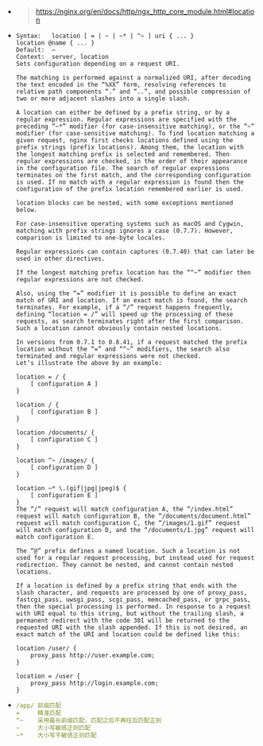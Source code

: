 - > https://nginx.org/en/docs/http/ngx_http_core_module.html#location
- ```
  Syntax:	location [ = | ~ | ~* | ^~ ] uri { ... }
  location @name { ... }
  Default:	—
  Context:	server, location
  Sets configuration depending on a request URI.
  
  The matching is performed against a normalized URI, after decoding the text encoded in the “%XX” form, resolving references to relative path components “.” and “..”, and possible compression of two or more adjacent slashes into a single slash.
  
  A location can either be defined by a prefix string, or by a regular expression. Regular expressions are specified with the preceding “~*” modifier (for case-insensitive matching), or the “~” modifier (for case-sensitive matching). To find location matching a given request, nginx first checks locations defined using the prefix strings (prefix locations). Among them, the location with the longest matching prefix is selected and remembered. Then regular expressions are checked, in the order of their appearance in the configuration file. The search of regular expressions terminates on the first match, and the corresponding configuration is used. If no match with a regular expression is found then the configuration of the prefix location remembered earlier is used.
  
  location blocks can be nested, with some exceptions mentioned below.
  
  For case-insensitive operating systems such as macOS and Cygwin, matching with prefix strings ignores a case (0.7.7). However, comparison is limited to one-byte locales.
  
  Regular expressions can contain captures (0.7.40) that can later be used in other directives.
  
  If the longest matching prefix location has the “^~” modifier then regular expressions are not checked.
  
  Also, using the “=” modifier it is possible to define an exact match of URI and location. If an exact match is found, the search terminates. For example, if a “/” request happens frequently, defining “location = /” will speed up the processing of these requests, as search terminates right after the first comparison. Such a location cannot obviously contain nested locations.
  
  In versions from 0.7.1 to 0.8.41, if a request matched the prefix location without the “=” and “^~” modifiers, the search also terminated and regular expressions were not checked.
  Let’s illustrate the above by an example:
  
  location = / {
      [ configuration A ]
  }
  
  location / {
      [ configuration B ]
  }
  
  location /documents/ {
      [ configuration C ]
  }
  
  location ^~ /images/ {
      [ configuration D ]
  }
  
  location ~* \.(gif|jpg|jpeg)$ {
      [ configuration E ]
  }
  The “/” request will match configuration A, the “/index.html” request will match configuration B, the “/documents/document.html” request will match configuration C, the “/images/1.gif” request will match configuration D, and the “/documents/1.jpg” request will match configuration E.
  
  The “@” prefix defines a named location. Such a location is not used for a regular request processing, but instead used for request redirection. They cannot be nested, and cannot contain nested locations.
  
  If a location is defined by a prefix string that ends with the slash character, and requests are processed by one of proxy_pass, fastcgi_pass, uwsgi_pass, scgi_pass, memcached_pass, or grpc_pass, then the special processing is performed. In response to a request with URI equal to this string, but without the trailing slash, a permanent redirect with the code 301 will be returned to the requested URI with the slash appended. If this is not desired, an exact match of the URI and location could be defined like this:
  
  location /user/ {
      proxy_pass http://user.example.com;
  }
  
  location = /user {
      proxy_pass http://login.example.com;
  }
  ```
- ```yaml
  /app/ 前缀匹配
  =     精准匹配
  ^~    采用最长前缀匹配，匹配之后不再往后匹配正则
  ~     大小写敏感正则匹配
  ~*    大小写不敏感正则匹配
  ```